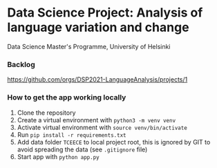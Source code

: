 # Data Science Project: Analysis of language variation and change

Data Science Master's Programme, University of Helsinki


### Backlog

https://github.com/orgs/DSP2021-LanguageAnalysis/projects/1


### How to get the app working locally

1. Clone the repository
2. Create a virtual environment with `python3 -m venv venv`
3. Activate virtual environment with `source venv/bin/activate`
4. Run `pip install -r requirements.txt`
5. Add data folder `TCEECE` to local project root, this is ignored by GIT to avoid spreading the data (see `.gitignore` file)
6. Start app with `python app.py`

